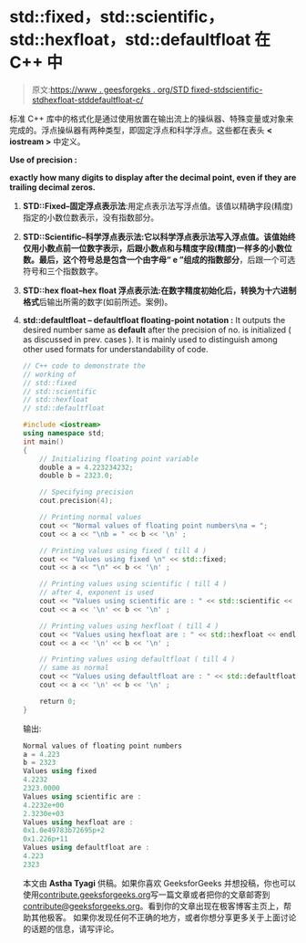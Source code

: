 # std::fixed，std::scientific，std::hexfloat，std::defaultfloat 在 C++ 中

> 原文:[https://www . geesforgeks . org/STD fixed-stdscientific-stdhexfloat-stddefaultfloat-c/](https://www.geeksforgeeks.org/stdfixed-stdscientific-stdhexfloat-stddefaultfloat-c/)

标准 C++ 库中的格式化是通过使用放置在输出流上的操纵器、特殊变量或对象来完成的。浮点操纵器有两种类型，即固定浮点和科学浮点。这些都在表头 **< iostream >** 中定义。

**Use of precision :** 

**exactly how many digits to display after the decimal point, even if they are trailing decimal zeros.**

1.  **STD::Fixed–固定浮点表示法**:用定点表示法写浮点值。该值以精确字段(精度)指定的小数位数表示，没有指数部分。
2.  **STD::Scientific–科学浮点表示法:**它以科学浮点表示法写入浮点值。该值始终仅用小数点前一位数字表示，后跟小数点和与精度字段(精度)一样多的小数位数。最后，这个符号总是包含一个由字母“ **e** ”组成的**指数部分**，后跟一个可选符号和三个指数数字。
3.  **STD::hex float–hex float 浮点表示法:**在数字精度初始化后，转换为**十六进制格式**后输出所需的数字(如前所述。案例)。
4.  **std::defaultfloat – defaultfloat floating-point notation :** It outputs the desired number same as **default** after the precision of no. is initialized ( as discussed in prev. cases ). It is mainly used to distinguish among other used formats for understandability of code.

    ```cpp
    // C++ code to demonstrate the 
    // working of 
    // std::fixed
    // std::scientific
    // std::hexfloat
    // std::defaultfloat

    #include <iostream> 
    using namespace std;
    int main()
    {
        // Initializing floating point variable
        double a = 4.223234232;
        double b = 2323.0;

        // Specifying precision
        cout.precision(4);

        // Printing normal values
        cout << "Normal values of floating point numbers\na = ";
        cout << a << "\nb = " << b << '\n' ;

        // Printing values using fixed ( till 4 )
        cout << "Values using fixed \n" << std::fixed;
        cout << a << "\n" << b << '\n' ; 

        // Printing values using scientific ( till 4 )
        // after 4, exponent is used
        cout << "Values using scientific are : " << std::scientific << endl;
        cout << a << '\n' << b << '\n' ; 

        // Printing values using hexfloat ( till 4 )
        cout << "Values using hexfloat are : " << std::hexfloat << endl;
        cout << a << '\n' << b << '\n' ; 

        // Printing values using defaultfloat ( till 4 )
        // same as normal
        cout << "Values using defaultfloat are : " << std::defaultfloat << endl;
        cout << a << '\n' << b << '\n' ; 

        return 0;
    }
    ```

    输出:

    ```cpp
    Normal values of floating point numbers
    a = 4.223
    b = 2323
    Values using fixed 
    4.2232
    2323.0000
    Values using scientific are : 
    4.2232e+00
    2.3230e+03
    Values using hexfloat are : 
    0x1.0e49783b72695p+2
    0x1.226p+11
    Values using defaultfloat are : 
    4.223
    2323

    ```

    本文由 **Astha Tyagi** 供稿。如果你喜欢 GeeksforGeeks 并想投稿，你也可以使用[contribute.geeksforgeeks.org](http://www.contribute.geeksforgeeks.org)写一篇文章或者把你的文章邮寄到 contribute@geeksforgeeks.org。看到你的文章出现在极客博客主页上，帮助其他极客。
    如果你发现任何不正确的地方，或者你想分享更多关于上面讨论的话题的信息，请写评论。